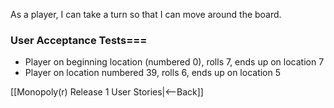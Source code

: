 As a player, I can take a turn so that I can move around the board.

### User Acceptance Tests===
* Player on beginning location (numbered 0), rolls 7, ends up on location 7
* Player on location numbered 39, rolls 6, ends up on location 5

[[Monopoly(r) Release 1 User Stories|<--Back]]